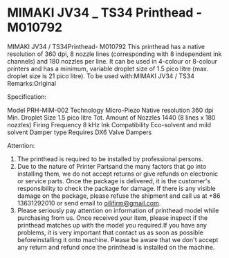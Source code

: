 # MIMAKI JV34 _ TS34 Printhead - M010792

MIMAKI JV34 / TS34Printhead- M010792
This printhead has a native resolution of 360 dpi, 8 nozzle lines (corresponding with 8 independent ink channels) and 180 nozzles per line. It can be used in 4-colour or 8-colour printers and has a minimum, variable droplet size of 1.5 pico litre (max. droplet size is 21 pico litre).
To be used with:MIMAKI JV34 / TS34
Remarks:Original

Specification:

Model	PRH-MIM-002
Technology	Micro-Piezo
Native resolution	360 dpi
Min. Droplet Size	1.5 pico litre
Tot. Amount of Nozzles	1440 (8 lines x 180 nozzles)
Firing Frequency	8 kHz
Ink Compatibility	Eco-solvent and mild solvent
Damper type	Requires DX6 Valve Dampers


Attention:
1. The printhead is required to be installed by professional persons.
2. Due to the nature of Printer Partsand the many factors that go into installing them, we do not accept returns or give refunds on electronic or service parts. Once the package is delivered, it is the customer's responsibility to check the package for damage. If there is any visible damage on the package, please refuse the shipment and call us at +86 13631292010 or send email to qilifirm@gmail.com.
3. Please seriously pay attention on information of printhead model while purchasing from us. Once received your item, please inspect if the printhead matches up with the model you required.If you have any problems, it is very important that contact us as soon as possible beforeinstalling it onto machine. Please be aware that we don't accept any return and refund once the printhead is installed on the machine.
